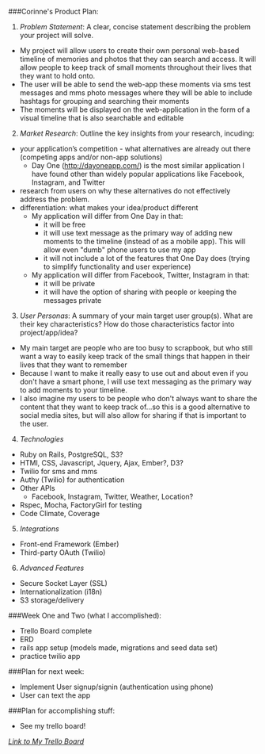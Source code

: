 ###Corinne's Product Plan:

1. _Problem Statement_: A clear, concise statement describing the problem your project will solve.
  - My project will allow users to create their own personal web-based timeline of memories and photos that they can search and access. It will allow people to keep track of small moments throughout their lives that they want to hold onto.
  - The user will be able to send the web-app these moments via sms test messages and mms photo messages where they will be able to include hashtags for grouping and searching their moments
  - The moments will be displayed on the web-application in the form of a visual timeline that is also searchable and editable

2. _Market Research_: Outline the key insights from your research, incuding:
  - your application’s competition - what alternatives are already out there (competing apps and/or non-app solutions)
    - Day One (http://dayoneapp.com/) is the most similar application I have found other than widely popular applications like Facebook, Instagram, and Twitter
  - research from users on why these alternatives do not effectively address the problem.
  - differentiation: what makes your idea/product different
    - My application will differ from One Day in that:
      - it will be free
      - it will use text message as the primary way of adding new moments to the timeline (instead of as a mobile app). This will allow even "dumb" phone users to use my app
      - it will not include a lot of the features that One Day does (trying to simplify functionality and user experience)
    - My application will differ from Facebook, Twitter, Instagram in that:
      - it will be private
      - it will have the option of sharing with people or keeping the messages private

3. _User Personas_: A summary of your main target user group(s). What are their key characteristics? How do those characteristics factor into project/app/idea?
  - My main target are people who are too busy to scrapbook, but who still want a way to easily keep track of the small things that happen in their lives that they want to remember
  - Because I want to make it really easy to use out and about even if you don't have a smart phone, I will use text messaging as the primary way to add moments to your timeline.
  - I also imagine my users to be people who don't always want to share the content that they want to keep track of...so this is a good alternative to social media sites, but will also allow for sharing if that is important to the user.

4. _Technologies_
  - Ruby on Rails, PostgreSQL, S3?
  - HTMl, CSS, Javascript, Jquery, Ajax, Ember?, D3?
  - Twilio for sms and mms
  - Authy (Twilio) for authentication
  - Other APIs
    - Facebook, Instagram, Twitter, Weather, Location?
  - Rspec, Mocha, FactoryGirl for testing
  - Code Climate, Coverage

5. _Integrations_
  - Front-end Framework (Ember)
  - Third-party OAuth (Twilio)

6. _Advanced Features_
  - Secure Socket Layer (SSL)
  - Internationalization (i18n)
  - S3 storage/delivery

###Week One and Two (what I accomplished):
  - Trello Board complete
  - ERD
  - rails app setup (models made, migrations and seed data set)
  - practice twilio app

###Plan for next week:
  - Implement User signup/signin (authentication using phone)
  - User can text the app

###Plan for accomplishing stuff:
  - See my trello board!

[_Link to My Trello Board_](https://trello.com/b/UvwfucOT/capstone-project)
